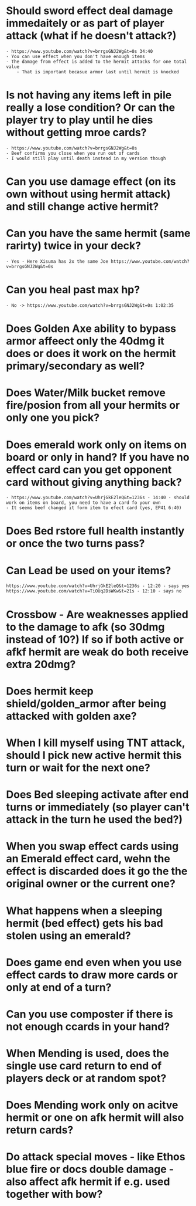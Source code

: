 # Should sword effect deal damage immedaitely or as part of player attack (what if he doesn't attack?)
	- https://www.youtube.com/watch?v=brrgsGNJ2Wg&t=0s 34:40
	- You can use effect when you don't have enough items
	- The damage from effect is added to the hermit attacks for one total value
		- That is important becasue armor last until hermit is knocked
# Is not having any items left in pile really a lose condition? Or can the player try to play until he dies without getting mroe cards?
	- https://www.youtube.com/watch?v=brrgsGNJ2Wg&t=0s
	- Beef confirms you close when you run out of cards
	- I would still play until death instead in my version though
# Can you use damage effect (on its own without using hermit attack) and still change active hermit?
# Can you have the same hermit (same rarirty) twice in your deck?
	- Yes - Here Xisuma has 2x the same Joe https://www.youtube.com/watch?v=brrgsGNJ2Wg&t=0s
# Can you heal past max hp?
	- No -> https://www.youtube.com/watch?v=brrgsGNJ2Wg&t=0s 1:02:35
# Does Golden Axe ability to bypass armor affeect only the 40dmg it does or does it work on the hermit primary/secondary as well?
# Does Water/Milk bucket remove fire/posion from all your hermits or only one you pick?
# Does emerald work only on items on board or only in hand? If you have no effect card can you get opponent card without giving anything back?
	- https://www.youtube.com/watch?v=UhrjGkE2leQ&t=1236s - 14:40 - should work on items on board, you need to have a card fo your own
	- It seems beef changed it form item to efect card (yes, EP41 6:40)
# Does Bed rstore full health instantly or once the two turns pass?
# Can Lead be used on your items? 
	https://www.youtube.com/watch?v=UhrjGkE2leQ&t=1236s - 12:20 - says yes
	https://www.youtube.com/watch?v=TiOUq2DsWKw&t=21s - 12:10 - says no
# Crossbow - Are weaknesses applied to the damage to afk (so 30dmg instead of 10?) If so if both active or afkf hermit are weak do both receive extra 20dmg?
# Does hermit keep shield/golden_armor after being attacked with golden axe?
# When I kill myself using TNT attack, should I pick new active hermit this turn or wait for the next one?
# Does Bed sleeping activate after end turns or immediately (so player can't attack in the turn he used the bed?)
# When you swap effect cards using an Emerald effect card, wehn the effect is discarded does it go the the original owner or the current one?
# What happens when a sleeping hermit (bed effect) gets his bad stolen using an emerald?
# Does game end even when you use effect cards to draw more cards or only at end of a turn?
# Can you use composter if there is not enough ccards in your hand?
# When Mending is used, does the single use card return to end of players deck or at random spot?
# Does Mending work only on acitve hermit or one on afk hermit will also return cards?
# Do attack special moves - like Ethos blue fire or docs double damage - also affect afk hermit if e.g. used together with bow?